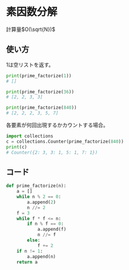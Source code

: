# 素因数分解
計算量$O(\sqrt{N})$
## 使い方

1は空リストを返す。
```Python
print(prime_factorize(1))
# []

print(prime_factorize(36))
# [2, 2, 3, 3]

print(prime_factorize(840))
# [2, 2, 2, 3, 5, 7]
```

各要素が何回出現するかカウントする場合。
```Python
import collections
c = collections.Counter(prime_factorize(840))
print(c)
# Counter({2: 3, 3: 1, 5: 1, 7: 1})
```

## コード
```Python
def prime_factorize(n):
    a = []
    while n % 2 == 0:
        a.append(2)
        n //= 2
    f = 3
    while f * f <= n:
        if n % f == 0:
            a.append(f)
            n //= f
        else:
            f += 2
    if n != 1:
        a.append(n)
    return a
```
